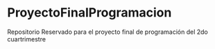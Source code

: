 # ProyectoFinalProgramacion
Repositorio Reservado para el proyecto final de programación del 2do cuartrimestre
